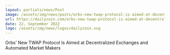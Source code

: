 ```yaml
---
layout: partials/news/Post
image: /assets/img/news/posts/orbs-new-twap-protocol-is-aimed-at-decentralized-exchanges-and-automated-market-makers.webp
url: https://dailycoin.com/orbs-new-twap-protocol-is-aimed-at-decentralized-exchanges-and-automated-market-makers/
date: 22, September 2022
logo: /assets/img/news/logos/dailycoin.svg
---
```


Orbs’ New TWAP Protocol Is Aimed at Decentralized Exchanges and Automated Market Makers